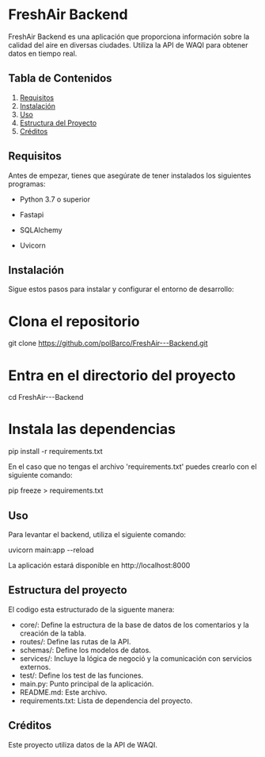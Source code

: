 # FreshAir Backend

FreshAir Backend es una aplicación que proporciona información sobre la calidad del aire en diversas ciudades. Utiliza la API de WAQI para obtener datos en tiempo real.

## Tabla de Contenidos

1. [Requisitos](#requisitos)
2. [Instalación](#instalación)
3. [Uso](#uso)
4. [Estructura del Proyecto](#estructura-del-proyecto)
5. [Créditos](#créditos)

## Requisitos

Antes de empezar, tienes que asegúrate de tener instalados los siguientes programas:

- Python 3.7 o superior

- Fastapi

- SQLAlchemy

- Uvicorn

## Instalación

Sigue estos pasos para instalar y configurar el entorno de desarrollo:

# Clona el repositorio
git clone https://github.com/polBarco/FreshAir---Backend.git

# Entra en el directorio del proyecto
cd FreshAir---Backend

# Instala las dependencias
pip install -r requirements.txt

En el caso que no tengas el archivo 'requirements.txt' puedes crearlo con el siguiente comando:

pip freeze > requirements.txt

## Uso

Para levantar el backend, utiliza el siguiente comando:

uvicorn main:app --reload

La aplicación estará disponible en http://localhost:8000

## Estructura del proyecto

El codigo esta estructurado de la siguente manera: 

- core/: Define la estructura de la base de datos de los comentarios y la creación de la tabla.
- routes/: Define las rutas de la API.
- schemas/: Define los modelos de datos.
- services/: Incluye la lógica de negoció y la comunicación con servicios externos.
- test/: Define los test de las funciones.
- main.py: Punto principal de la aplicación.
- README.md: Este archivo.
- requirements.txt: Lista de dependencia del proyecto.

## Créditos

Este proyecto utiliza datos de la API de WAQI.